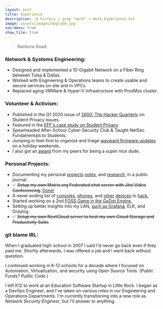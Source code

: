 ```yaml
---
layout: post
title: Experience
description: ~$ history | grep "work" > Work_Experience.txt
image: assets/images/Upgrade.jpg
nav-menu: true
show_tile: true
---
```

> Rainbow Road.

### Network & Systems Engineering:

* Designed and implemented a 10-Gigabit Network on a Fiber Ring between Tulsa & Dallas.
* Worked with Engineering & Operations teams to create usable and secure services on site and in VPCs.
* Replaced aging VMWare & Hyper-V Infrastructure with ProxMox cluster.

### Volunteer & Activism:

* Published in the Q1 2020 issue of [2600: The Hacker Quarterly](https://store.2600.com/products/winter-2019-2020) on Student Privacy issues.
* Featured in the [EFF's case study on Student Privacy](https://www.eff.org/deeplinks/2017/03/privacy-practice-not-just-policy-system-administrator-advocating-student-privacy).
* Spearheaded After-School Cyber-Security Club & Taught NetSec Fundamentals to Students.
* Jumping in feet-first to organize and triage [wayward firmware updates](https://github.com/system76/firmware-open/issues/98) on a holiday weekends.
* I also got an [award](https://www.instagram.com/p/B27RWEcA7il/) from my peers for being a super nice dude.

### Personal Projects:

* Documenting my personal [projects](https://text.mainframe.computer/2020/07/23/This-Machine.html) [notes,](https://text.mainframe.computer/2020/08/14/encryption-101.html) and [research,](https://text.mainframe.computer/2020/10/05/Securi-tea-01.html) in a public journal.
* ✅️ ~~Setup my own Matrix.org Federated chat server with Jitsi Video Conferencing.~~ [Done!](https://element.mainframe.computer/#/welcome)
* A never ending list of [consoles,](https://mastodon.social/@matrix8967/105506010036233503) [phones,](https://mastodon.social/@matrix8967/105506005559605437) and [other](https://mastodon.social/@matrix8967/104379093685416474) [devices](https://mastodon.social/@matrix8967/104990241961700874) to [hack.](https://mastodon.social/@matrix8967/103377713638351769)
* Started working on a 2nd [FOSS Game in the GoDot Engine.](https://mastodon.social/@matrix8967/103746307861989982)
* Setting up better insights into my LAN, [such as Grafana](https://mastodon.social/@matrix8967/103640872967140961), ELK, and Graylog.
* ✅️ ~~Setup my own NextCloud server to host my own Cloud Storage and Productivity Suite.~~

### git blame IRL:

When I graduated high-school in 2007 I said I'd never go back even if they paid me. Shortly afterwards, I was offered a job and I went back without question.

I continued working in K-12 schools for a decade where I focused on Automation, Virtualization, and security using Open Source Tools. (_Public Funds? Public Code._)

I left K12 to work at an Education Software Startup in Little Rock. I began as a DevOps Engineer, and I've taken on various roles in our Engineering and Operations Departments. I'm currently transitioning into a new role as _Network Security Engineer_, but I'll answer to anything.
